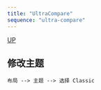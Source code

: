 ```yaml
---
title: "UltraCompare"
sequence: "ultra-compare"
---
```


[UP](/windows/windows-index.html)

## 修改主题

```text
布局 --> 主题 --> 选择 Classic
```
